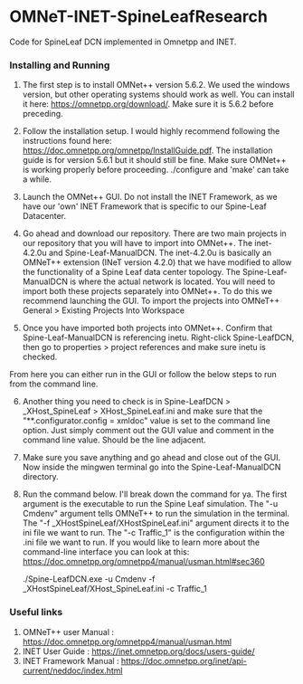 # OMNeT-INET-SpineLeafResearch

Code for SpineLeaf DCN implemented in Omnetpp and INET.


### Installing and Running ###

1) The first step is to install OMNet++ version 5.6.2. We used the windows version, but other operating systems should work as well. You can install it here: 
      https://omnetpp.org/download/. Make sure it is 5.6.2 before preceding.
      
2) Follow the installation setup. I would highly recommend following the instructions found here: https://doc.omnetpp.org/omnetpp/InstallGuide.pdf. The installation    
      guide is for version 5.6.1 but it should still be fine. Make sure OMNet++ is working properly before proceeding. ./configure and 'make' can take a while.
      
3) Launch the OMNet++ GUI. Do not install the INET Framework, as we have our 'own' INET Framework that is specific to our Spine-Leaf Datacenter.

4) Go ahead and download our repository. There are two main projects in our repository that you will have to import into OMNet++. The inet-4.2.0u and 
      Spine-Leaf-ManualDCN. The inet-4.2.0u is basically an OMNeT++ extension (INeT version 4.2.0) that we have modified to allow the functionality of a 
      Spine Leaf data center topology. The Spine-Leaf-ManualDCN is where the actual network is located. You will need to import both these projects 
      separately into OMNet++. To do this we recommend launching the GUI. To import the projects into OMNeT++ General > Existing Projects Into Workspace
      
5) Once you have imported both projects into OMNet++. Confirm that Spine-Leaf-ManualDCN is referencing inetu. Right-click Spine-LeafDCN, then go to 
      properties > project references and make sure inetu is checked.
      
From here you can either run in the GUI or follow the below steps to run from the command line.

6) Another thing you need to check is in Spine-LeafDCN > _XHost_SpineLeaf > XHost_SpineLeaf.ini and make sure that the "**.configurator.config = xmldoc" 
      value is set to the command line option. Just simply comment out the GUI value and comment in the command line value. Should be the line adjacent.
      
7) Make sure you save anything and go ahead and close out of the GUI. Now inside the mingwen terminal go into the Spine-Leaf-ManualDCN directory.

8) Run the command below. I'll break down the command for ya. The first argument is the executable to run the Spine Leaf simulation. The "-u Cmdenv" 
      argument tells OMNeT++ to run the simulation in the terminal. The "-f _XHostSpineLeaf/XHostSpineLeaf.ini" argument directs it to the ini file we 
      want to run. The "-c Traffic_1" is the configuration within the .ini file we want to run. If you would like to learn more about the command-line 
      interface you can look at this: https://doc.omnetpp.org/omnetpp4/manual/usman.html#sec360

      ./Spine-LeafDCN.exe -u Cmdenv -f _XHostSpineLeaf/XHost_SpineLeaf.ini -c Traffic_1
      
      
### Useful links ####

1) OMNeT++ user Manual : https://doc.omnetpp.org/omnetpp4/manual/usman.html
2) INET User Guide : https://inet.omnetpp.org/docs/users-guide/
3) INET Framework Manual : https://doc.omnetpp.org/inet/api-current/neddoc/index.html


